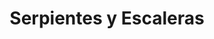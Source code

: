 ---
title: Serpientes y Escaleras
publishDate: 2023-10-01 00:00:00
img: /assets/serpientes-y-escaleras/Index.png
img_alt: Imagen de la página principal de la aplicación web
description: |
  Serpientes y Escaleras es una aplicación web que permite jugar al clásico juego de mesa Serpientes y Escaleras de manera online y en tiempo real con amigos y familiares.
status: Finalizado
tags:
  - kotlin
  - androidstudio
---